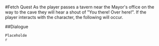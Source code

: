 #Fetch Quest
As the player passes a tavern near the Mayor's office on the way to the cave they will hear a shout of "You there! Over here!".
If the player interacts with the character, the following will occur.

##Dialogue
```
Placeholde
r
```
